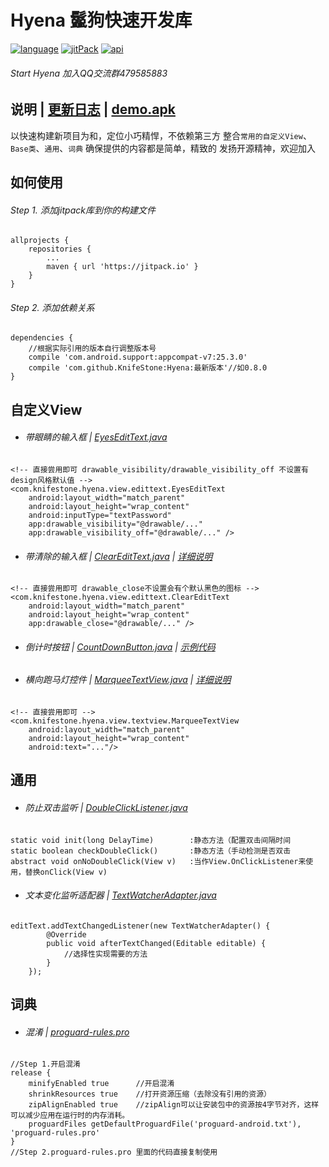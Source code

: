 # Hyena 鬣狗快速开发库

[![language][languageSvg]]() [![jitPack][jitPackSvg]][jitPack] [![api][apiSvg]][api]

###### Start Hyena 加入QQ交流群479585883

## 说明 | [更新日志][UpdateLog.md] | [demo.apk](https://www.pgyer.com/72qN)

以快速构建新项目为和，定位小巧精悍，不依赖第三方
整合`常用的自定义View`、`Base类`、`通用`、`词典`
确保提供的内容都是简单，精致的
发扬开源精神，欢迎加入

## 如何使用

###### Step 1. 添加jitpack库到你的构建文件

```
allprojects {
    repositories {
        ...
        maven { url 'https://jitpack.io' }
    }
}
```

###### Step 2. 添加依赖关系

```
dependencies {
    //根据实际引用的版本自行调整版本号
    compile 'com.android.support:appcompat-v7:25.3.0'
    compile 'com.github.KnifeStone:Hyena:最新版本'//如0.8.0
}
```

## 自定义View

* ###### 带眼睛的输入框 | [EyesEditText.java][EyesEditText.java]

```
<!-- 直接尝用即可 drawable_visibility/drawable_visibility_off 不设置有design风格默认值 -->
<com.knifestone.hyena.view.edittext.EyesEditText
    android:layout_width="match_parent"
    android:layout_height="wrap_content"
    android:inputType="textPassword"
    app:drawable_visibility="@drawable/..."
    app:drawable_visibility_off="@drawable/..." />
```

* ###### 带清除的输入框 | [ClearEditText.java][ClearEditText.java] | [详细说明][ClearEditText.blog]

```
<!-- 直接尝用即可 drawable_close不设置会有个默认黑色的图标 -->
<com.knifestone.hyena.view.edittext.ClearEditText
    android:layout_width="match_parent"
    android:layout_height="wrap_content"
    app:drawable_close="@drawable/..." />
```

* ###### 倒计时按钮 | [CountDownButton.java][CountDownButton.java] | [示例代码][CountDownButton.md]


* ###### 横向跑马灯控件 | [MarqueeTextView.java][MarqueeTextView.java] | [详细说明][MarqueeTextView.blog]

```
<!-- 直接尝用即可 -->
<com.knifestone.hyena.view.textview.MarqueeTextView
    android:layout_width="match_parent"
    android:layout_height="wrap_content"
    android:text="..."/>
```

## 通用

* ###### 防止双击监听 | [DoubleClickListener.java][DoubleClickListener.java]

```
static void init(long DelayTime)        :静态方法（配置双击间隔时间
static boolean checkDoubleClick()       :静态方法（手动检测是否双击
abstract void onNoDoubleClick(View v)   :当作View.OnClickListener来使用，替换onClick(View v)
```

* ###### 文本变化监听适配器 | [TextWatcherAdapter.java][TextWatcherAdapter.java]

```
editText.addTextChangedListener(new TextWatcherAdapter() {
        @Override
        public void afterTextChanged(Editable editable) {
            //选择性实现需要的方法
        }
    });
```

## 词典

* ###### 混淆 | [proguard-rules.pro][proguard-rules.pro]

```
//Step 1.开启混淆
release {
    minifyEnabled true      //开启混淆
    shrinkResources true    //打开资源压缩（去除没有引用的资源）
    zipAlignEnabled true    //zipAlign可以让安装包中的资源按4字节对齐，这样可以减少应用在运行时的内存消耗。
    proguardFiles getDefaultProguardFile('proguard-android.txt'), 'proguard-rules.pro'
}
//Step 2.proguard-rules.pro 里面的代码直接复制使用
```

[languageSvg]:https://img.shields.io/badge/language-java-blue.svg
[jitPackSvg]:https://jitpack.io/v/KnifeStone/Hyena.svg
[jitPack]:https://jitpack.io/#KnifeStone/Hyena
[apiSvg]: https://img.shields.io/badge/API-15+-blue.svg
[api]: https://android-arsenal.com/api?level=15

[Hyena.jpg]:https://github.com/KnifeStone/Hyena/blob/master/images/Hyena.jpg
[UpdateLog.md]: https://github.com/KnifeStone/Hyena/blob/master/UpdateLog.md
[EyesEditText.java]: https://github.com/KnifeStone/Hyena/blob/master/hyenalibrary/src/main/java/com/knifestone/hyena/view/edittext/EyesEditText.java
[ClearEditText.java]: https://github.com/KnifeStone/Hyena/blob/master/hyenalibrary/src/main/java/com/knifestone/hyena/view/edittext/ClearEditText.java
[CountDownButton.java]: https://github.com/KnifeStone/Hyena/blob/master/hyenalibrary/src/main/java/com/knifestone/hyena/view/button/CountDownButton.java
[MarqueeTextView.java]: https://github.com/KnifeStone/Hyena/blob/master/hyenalibrary/src/main/java/com/knifestone/hyena/view/textview/MarqueeTextView.java
[DoubleClickListener.java]: https://github.com/KnifeStone/Hyena/blob/master/hyenalibrary/src/main/java/com/knifestone/hyena/currency/DoubleClickListener.java
[TextWatcherAdapter.java]: https://github.com/KnifeStone/Hyena/blob/master/hyenalibrary/src/main/java/com/knifestone/hyena/currency/TextWatcherAdapter.java
[proguard-rules.pro]: https://github.com/KnifeStone/Hyena/blob/master/hyenalibrary/proguard-rules.pro


[ClearEditText.blog]:http://www.jianshu.com/p/9bcb4111ab3a
[CountDownButton.md]:https://github.com/KnifeStone/Hyena/blob/master/wikis/CountDownButton.md
[MarqueeTextView.blog]:http://www.jianshu.com/p/af2d636b110e